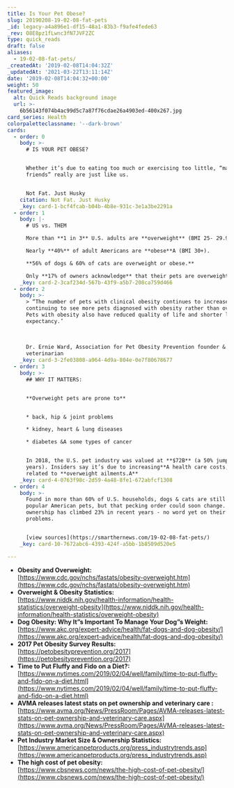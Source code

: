 ```yaml
---
title: Is Your Pet Obese?
slug: 20190208-19-02-08-fat-pets
_id: legacy-a4a896e1-df15-48a1-83b3-f9afe4fede63
_rev: O8E8pz1fLwnc3fN7JVF2ZC
type: quick_reads
draft: false
aliases:
  - 19-02-08-fat-pets/
_createdAt: '2019-02-08T14:04:32Z'
_updatedAt: '2021-03-22T13:11:14Z'
date: '2019-02-08T14:04:32+00:00'
weight: 50
featured_image:
  alt: Quick Reads background image
  url: >-
    6b56143f074b4ac99d5c7a87f76cdae26a4903ed-400x267.jpg
card_series: Health
colorpaletteclassname: '--dark-brown'
cards:
  - order: 0
    body: >-
      # IS YOUR PET OBESE?


      Whether it’s due to eating too much or exercising too little, “man’s best
      friends” really are just like us.


      Not Fat. Just Husky
    citation: Not Fat. Just Husky
    _key: card-1-bcf4fcab-b04b-4b8e-931c-3e1a3be2291a
  - order: 1
    body: |-
      # US vs. THEM

      More than **1 in 3** U.S. adults are **overweight** (BMI 25- 29.9).

      Nearly **40%** of adult Americans are **obese**A (BMI 30+).

      **56% of dogs & 60% of cats are overweight or obese.**

      Only **17% of owners acknowledge** that their pets are overweight.
    _key: card-2-3caf234d-567b-43f9-a5b7-208ca759d466
  - order: 2
    body: >-
      > “The number of pets with clinical obesity continues to increase… We’re
      continuing to see more pets diagnosed with obesity rather than overweight…
      Pets with obesity also have reduced quality of life and shorter life
      expectancy.’  
        
        
        
      Dr. Ernie Ward, Association for Pet Obesity Prevention founder &
      veterinarian
    _key: card-3-2fe03808-a964-4d9a-804e-0e7f80678677
  - order: 3
    body: >-
      ## WHY IT MATTERS:


      **Overweight pets are prone to**


      * back, hip & joint problems

      * kidney, heart & lung diseases

      * diabetes &A some types of cancer


      In 2018, the U.S. pet industry was valued at **$72B** (a 50% jump in 15
      years). Insiders say it’s due to increasing**A health care costs,** many
      related to **overweight ailments.A**
    _key: card-4-0763f98c-2d59-4a48-8fe1-672abfcf1308
  - order: 4
    body: >-
      Found in more than 60% of U.S. households, dogs & cats are still the most
      popular American pets, but that pecking order could soon change. Poultry
      ownership has climbed 23% in recent years - no word yet on their weight
      problems.


      [view sources](https://smarthernews.com/19-02-08-fat-pets/)
    _key: card-10-7672abc6-4393-424f-a5bb-1b8509d520e5

---
```

* **Obesity and Overweight:**  
[https://www.cdc.gov/nchs/fastats/obesity-overweight.htm](https://www.cdc.gov/nchs/fastats/obesity-overweight.htm)
* **Overweight & Obesity Statistics:**  
[https://www.niddk.nih.gov/health-information/health-statistics/overweight-obesity](https://www.niddk.nih.gov/health-information/health-statistics/overweight-obesity)
* **Dog Obesity: Why It”s Important To Manage Your Dog”s Weight:**  
[https://www.akc.org/expert-advice/health/fat-dogs-and-dog-obesity/](https://www.akc.org/expert-advice/health/fat-dogs-and-dog-obesity/)
* **2017 Pet Obesity Survey Results:**  
[https://petobesityprevention.org/2017](https://petobesityprevention.org/2017)
* **Time to Put Fluffy and Fido on a Diet?:**  
[https://www.nytimes.com/2019/02/04/well/family/time-to-put-fluffy-and-fido-on-a-diet.html](https://www.nytimes.com/2019/02/04/well/family/time-to-put-fluffy-and-fido-on-a-diet.html)
* **AVMA releases latest stats on pet ownership and veterinary care :**  
[https://www.avma.org/News/PressRoom/Pages/AVMA-releases-latest-stats-on-pet-ownership-and-veterinary-care.aspx](https://www.avma.org/News/PressRoom/Pages/AVMA-releases-latest-stats-on-pet-ownership-and-veterinary-care.aspx)
* **Pet Industry Market Size & Ownership Statistics:** [https://www.americanpetproducts.org/press_industrytrends.asp](https://www.americanpetproducts.org/press_industrytrends.asp)
* **The high cost of pet obesity:**  
[https://www.cbsnews.com/news/the-high-cost-of-pet-obesity/](https://www.cbsnews.com/news/the-high-cost-of-pet-obesity/)